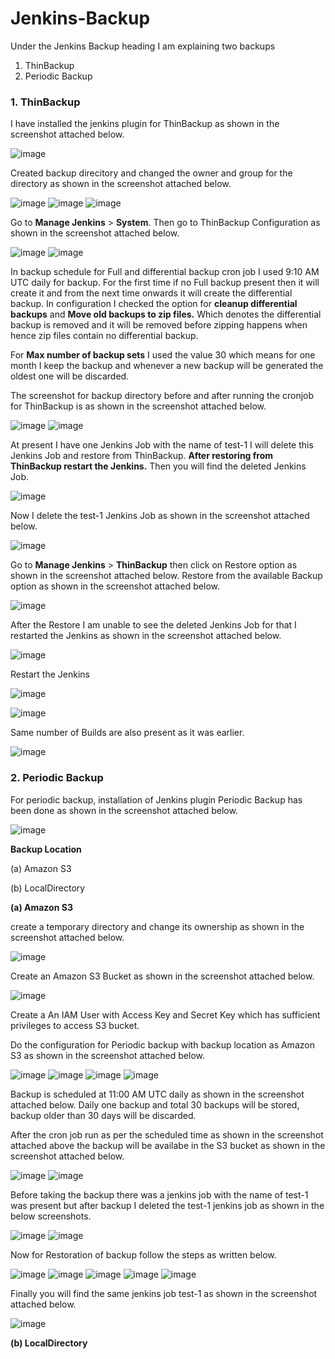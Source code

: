 # Jenkins-Backup

Under the Jenkins Backup heading I am explaining two backups 
1. ThinBackup
2. Periodic Backup

### 1. ThinBackup

I have installed the jenkins plugin for ThinBackup as shown in the screenshot attached below.

![image](https://github.com/user-attachments/assets/b6661e89-92da-4eb5-ae8d-04ad19793036)

Created backup direcitory and changed the owner and group for the directory as shown in the screenshot attached below.

![image](https://github.com/user-attachments/assets/6cfb42b3-839b-4e83-a9df-b1c146f85e86)
![image](https://github.com/user-attachments/assets/f0352b3b-f1bf-428e-aa89-39f014735306)
![image](https://github.com/user-attachments/assets/634c9692-be00-46a8-be89-d1b5c932a24f)

Go to **Manage Jenkins** > **System**. Then go to ThinBackup Configuration as shown in the screenshot attached below.

![image](https://github.com/user-attachments/assets/e1d62758-2a97-4248-ae7e-a43000d559ba)
![image](https://github.com/user-attachments/assets/bd3e82cc-c857-4c81-8247-cfac9d55e5b2)

In backup schedule for Full and differential backup cron job I used 9:10 AM UTC daily for backup. For the first time if no Full backup present then it will create it and from the next time onwards it will create the differential backup. In configuration I checked the option for **cleanup differential backups** and **Move old backups to zip files.** Which denotes the differential backup is removed and it will be removed before zipping happens when hence zip files contain no differential backup.

For **Max number of backup sets** I used the value 30 which means for one month I keep the backup and whenever a new backup will be generated the oldest one will be discarded.

The screenshot for backup directory before and after running the cronjob for ThinBackup is as shown in the screenshot attached below.

![image](https://github.com/user-attachments/assets/8a4a3627-a9a5-4908-9ea7-83b9f7c73f66)
![image](https://github.com/user-attachments/assets/233573cf-6931-4ed8-8daa-5ca755dedeb1)

At present I have one Jenkins Job with the name of test-1 I will delete this Jenkins Job and restore from ThinBackup. **After restoring from ThinBackup restart the Jenkins.** Then you will find the deleted Jenkins Job.

![image](https://github.com/user-attachments/assets/7d7987ea-7bb4-4a92-a6fc-db2bdb1f919b)

Now I delete the test-1 Jenkins Job as shown in the screenshot attached below.

![image](https://github.com/user-attachments/assets/81edf709-b52e-45c1-b693-e937383cf314)

Go to **Manage Jenkins** > **ThinBackup** then click on Restore option as shown in the screenshot attached below. Restore from the available Backup option as shown in the screenshot attached below.

![image](https://github.com/user-attachments/assets/594aa3f2-beed-4318-a8d3-e49abe319227)

After the Restore I am unable to see the deleted Jenkins Job for that I restarted the Jenkins as shown in the screenshot attached below.

![image](https://github.com/user-attachments/assets/19f1e9ec-2e62-4ed1-8f0f-f74ac8554835)

Restart the Jenkins

![image](https://github.com/user-attachments/assets/606e29aa-677d-43ba-a121-a2f54a668b2f)

![image](https://github.com/user-attachments/assets/7a0e54ba-41cc-40a2-8141-1643825453bd)

Same number of Builds are also present as it was earlier.

![image](https://github.com/user-attachments/assets/93aa587e-9068-41d2-860f-75c8e492d505)

### 2. Periodic Backup

For periodic backup, installation of Jenkins plugin Periodic Backup has been done as shown in the screenshot attached below.

![image](https://github.com/user-attachments/assets/39c49c0c-6676-419b-a1fb-cb1fe28b34d6)

**Backup Location**

(a) Amazon S3

(b) LocalDirectory

**(a) Amazon S3**

create a temporary directory and change its ownership as shown in the screenshot attached below.

![image](https://github.com/user-attachments/assets/236687cd-4f82-4675-839e-d393d792e15d)

Create an Amazon S3 Bucket as shown in the screenshot attached below.

![image](https://github.com/user-attachments/assets/a6d14832-2c40-4498-9261-ea57f7090b1a)

Create a An IAM User with Access Key and Secret Key which has sufficient privileges to access S3 bucket.

Do the configuration for Periodic backup with backup location as Amazon S3 as shown in the screenshot attached below.

![image](https://github.com/user-attachments/assets/c55103d2-6801-434e-99fe-d3e4eaf524f3)
![image](https://github.com/user-attachments/assets/b2495542-9b2f-41e1-9de6-c25d08324419)
![image](https://github.com/user-attachments/assets/84c3c881-ea8e-43b2-b94b-0b9599865806)
![image](https://github.com/user-attachments/assets/42071511-67a1-4138-aa89-6e0053a388ee)

Backup is scheduled at 11:00 AM UTC daily as shown in the screenshot attached below. Daily one backup and total 30 backups will be stored, backup older than 30 days will be discarded.

After the cron job run as per the scheduled time as shown in the screenshot attached above the backup will be availabe in the S3 bucket as shown in the screenshot attached below.

![image](https://github.com/user-attachments/assets/e04c0f49-cb11-4d6d-869a-84eecb3e9fd8)
![image](https://github.com/user-attachments/assets/4b310dbc-73a1-44d0-93e6-5e73adefc268)

Before taking the backup there was a jenkins job with the name of test-1 was present but after backup I deleted the test-1 jenkins job as shown in the below screenshots.

![image](https://github.com/user-attachments/assets/a7eb1719-f4c1-4f49-b9de-f87eec5f31e5)
![image](https://github.com/user-attachments/assets/33c2fef7-df72-4fff-bbd8-08cbb767a454)

Now for Restoration of backup follow the steps as written below.

![image](https://github.com/user-attachments/assets/537b98ba-9b37-403a-a7b3-952b4f2cda6d)
![image](https://github.com/user-attachments/assets/5a6a1d9a-dcf1-4937-b6bd-881dac4bd634)
![image](https://github.com/user-attachments/assets/e96674d9-4965-431c-acae-e3c3e14e54e2)
![image](https://github.com/user-attachments/assets/b7538228-4b6a-40a4-bea4-ce7795e828d6)
![image](https://github.com/user-attachments/assets/ce0fd74d-2386-4177-8a47-a09c7218e527)

Finally you will find the same jenkins job test-1 as shown in the screenshot attached below.

![image](https://github.com/user-attachments/assets/22bf9e25-ee64-496a-8b3a-09b20bd2857a)

**(b) LocalDirectory**
